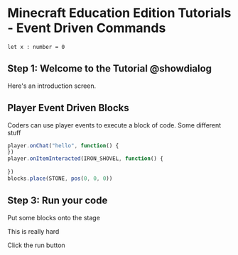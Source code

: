 # Minecraft Education Edition Tutorials - Event Driven Commands

```template
let x : number = 0
```

## Step 1: Welcome to the Tutorial @showdialog

Here's an introduction screen.


## Player Event Driven Blocks

Coders can use player events to execute a block of code.
Some different stuff


```typescript
player.onChat("hello", function() {
})
player.onItemInteracted(IRON_SHOVEL, function() {
    
})
blocks.place(STONE, pos(0, 0, 0))
```



## Step 3: Run your code

Put some blocks onto the stage

This is really hard

Click the run button
